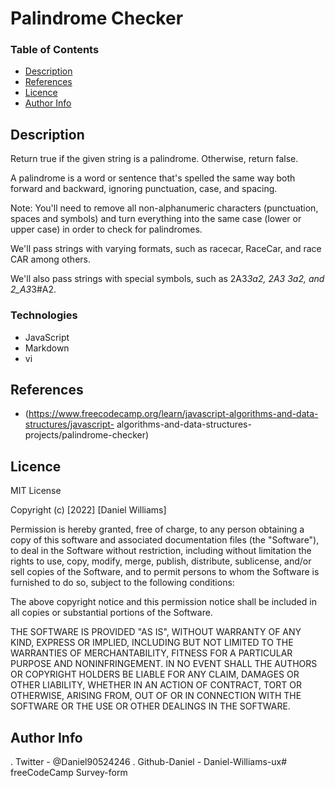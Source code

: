 # Palindrome Checker


### Table of Contents

- [Description](#description)
- [References](#references)
- [Licence](#licence)
- [Author Info](#author-info)

## Description

Return true if the given string is a palindrome. Otherwise, return false.

A palindrome is a word or sentence that's spelled the same way both forward and backward, 
ignoring punctuation, case, and spacing.

Note: You'll need to remove all non-alphanumeric characters (punctuation, spaces and symbols) 
and turn everything into the same case (lower or upper case) in order to check for palindromes.

We'll pass strings with varying formats, such as racecar, RaceCar, and race CAR among others.

We'll also pass strings with special symbols, such as 2A3*3a2, 2A3 3a2, and 2_A3*3#A2.


### Technologies

- JavaScript
- Markdown
- vi

## References

- (https://www.freecodecamp.org/learn/javascript-algorithms-and-data-structures/javascript-
algorithms-and-data-structures-projects/palindrome-checker)


## Licence

MIT License

Copyright (c) [2022] [Daniel Williams]

Permission is hereby granted, free of charge, to any person obtaining a copy
of this software and associated documentation files (the "Software"), to deal
in the Software without restriction, including without limitation the rights
to use, copy, modify, merge, publish, distribute, sublicense, and/or sell
copies of the Software, and to permit persons to whom the Software is
furnished to do so, subject to the following conditions:

The above copyright notice and this permission notice shall be included in all
copies or substantial portions of the Software.

THE SOFTWARE IS PROVIDED "AS IS", WITHOUT WARRANTY OF ANY KIND, EXPRESS OR
IMPLIED, INCLUDING BUT NOT LIMITED TO THE WARRANTIES OF MERCHANTABILITY,
FITNESS FOR A PARTICULAR PURPOSE AND NONINFRINGEMENT. IN NO EVENT SHALL THE
AUTHORS OR COPYRIGHT HOLDERS BE LIABLE FOR ANY CLAIM, DAMAGES OR OTHER
LIABILITY, WHETHER IN AN ACTION OF CONTRACT, TORT OR OTHERWISE, ARISING FROM,
OUT OF OR IN CONNECTION WITH THE SOFTWARE OR THE USE OR OTHER DEALINGS IN THE
SOFTWARE.

## Author Info

. Twitter - @Daniel90524246
. Github-Daniel - Daniel-Williams-ux# freeCodeCamp Survey-form

